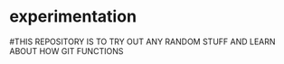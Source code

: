 # experimentation
#THIS REPOSITORY IS TO TRY OUT ANY RANDOM STUFF AND LEARN ABOUT HOW GIT FUNCTIONS
  
